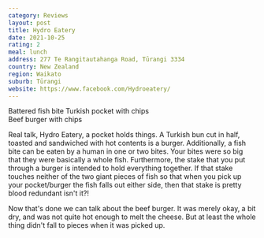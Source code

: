 ```yaml
---
category: Reviews
layout: post
title: Hydro Eatery
date: 2021-10-25
rating: 2
meal: lunch
address: 277 Te Rangitautahanga Road, Tūrangi 3334
country: New Zealand
region: Waikato
suburb: Tūrangi
website: https://www.facebook.com/Hydroeatery/
---
```

Battered fish bite Turkish pocket with chips  
Beef burger with chips  

Real talk, Hydro Eatery, a pocket holds things. A Turkish bun cut in half, toasted and sandwiched with hot contents is a burger. Additionally, a fish bite can be eaten by a human in one or two bites. Your bites were so big that they were basically a whole fish. Furthermore, the stake that you put through a burger is intended to hold everything together. If that stake touches neither of the two giant pieces of fish so that when you pick up your pocket/burger the fish falls out either side, then that stake is pretty blood redundant isn't it?!

Now that's done we can talk about the beef burger. It was merely okay, a bit dry, and was not quite hot enough to melt the cheese. But at least the whole thing didn't fall to pieces when it was picked up. 
